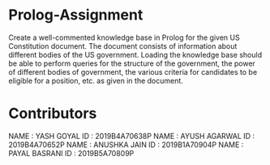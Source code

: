 # Prolog-Assignment
Create a well-commented knowledge base in Prolog for the given US Constitution document. The document consists of information about different bodies of the US government. Loading the knowledge base should be able to perform queries for the structure of the government, the power of different bodies of government, the various criteria for candidates to be eligible for a position, etc. as given in the document.
# Contributors
NAME : YASH GOYAL
ID : 2019B4A70638P
NAME : AYUSH AGARWAL
ID : 2019B4A70652P
NAME : ANUSHKA JAIN
ID : 2019B1A70904P
NAME : PAYAL BASRANI
ID : 2019B5A70809P
